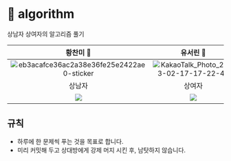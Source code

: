 # 🐾 algorithm
상남자 상여자의 알고리즘 풀기


|황찬미 🦦 |유서린 🦍|김혜진 🦧|
|:------:|:---:|:---:|
|![eb3acafce36ac2a38e36fe25e2422ae0-sticker](https://user-images.githubusercontent.com/86944161/219586142-a04abf10-8dc4-4ac5-8a52-2476e393d51a.png)|![KakaoTalk_Photo_2023-02-17-17-22-49](https://user-images.githubusercontent.com/86944161/219591733-c3bc5cb1-6ea9-4a27-93e1-37e6dad14f9c.png)|![23b50d0087e8d149fff3ccf6a02b3151-sticker](https://user-images.githubusercontent.com/86944161/219591849-56813535-e232-495a-a1f6-a7ec6725e862.png)|
|상남자|상여자|상어른|
|<img src="https://img.shields.io/badge/Swift-F05138?style=flat&logo=Swift&logoColor=white"/>|<img src="https://img.shields.io/badge/C++-00599C?style=flat&logo=C++&logoColor=white"/>|<img src="https://img.shields.io/badge/Figma-F24E1E?style=flat&logo=Figma&logoColor=white"/> <img src="https://img.shields.io/badge/Adobe-FF0000?style=flat&logo=Adobe&logoColor=white"/>|

## 규칙
- 하루에 한 문제씩 푸는 것을 목표로 합니다.
- 미리 커밋해 두고 상대방에게 강제 머지 시킨 후, 남탓하지 않습니다.
